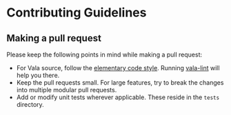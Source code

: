 # Contributing Guidelines

## Making a pull request

Please keep the following points in mind while making a pull request:

- For Vala source, follow the [elementary code style](https://docs.elementary.io/develop/writing-apps/code-style). Running [vala-lint](https://github.com/vala-lang/vala-lint) will help you there.
- Keep the pull requests small. For large features, try to break the changes into multiple modular pull requests.
- Add or modify unit tests wherever applicable. These reside in the `tests` directory.
